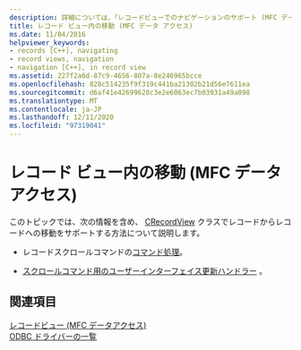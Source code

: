 ```yaml
---
description: 詳細については、「レコードビューでのナビゲーションのサポート (MFC データアクセス)」を参照してください。
title: レコード ビュー内の移動 (MFC データ アクセス)
ms.date: 11/04/2016
helpviewer_keywords:
- records [C++], navigating
- record views, navigation
- navigation [C++], in record view
ms.assetid: 227f2a6d-87c9-4656-807a-8e246965bcce
ms.openlocfilehash: 828c514235f9f319c441ba21302b21d56e7611ea
ms.sourcegitcommit: d6af41e42699628c3e2e6063ec7b03931a49a098
ms.translationtype: MT
ms.contentlocale: ja-JP
ms.lasthandoff: 12/11/2020
ms.locfileid: "97319041"
---
```

# <a name="supporting-navigation-in-a-record-view--mfc-data-access"></a>レコード ビュー内の移動 (MFC データ アクセス)

このトピックでは、次の情報を含め、 [CRecordView](../mfc/reference/crecordview-class.md) クラスでレコードからレコードへの移動をサポートする方法について説明します。

- レコードスクロールコマンドの[コマンド処理](../data/command-handlers-for-record-scrolling-mfc-data-access.md)。

- [スクロールコマンド用のユーザーインターフェイス更新ハンドラー](../data/user-interface-updating-for-record-views-mfc-data-access.md) 。

## <a name="see-also"></a>関連項目

[レコードビュー (MFC データアクセス)](../data/record-views-mfc-data-access.md)<br/>
[ODBC ドライバーの一覧](../data/odbc/odbc-driver-list.md)
